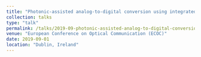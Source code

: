 ```yaml
---
title: "Photonic-assisted analog-to-digital conversion using integrated soliton microcombs"
collection: talks
type: "talk"
permalink: /talks/2019-09-photonic-assisted-analog-to-digital-conversion-using-integrated-soliton-microcombs
venue: "European Conference on Optical Communication (ECOC)"
date: 2019-09-01
location: "Dublin, Ireland"
---
```

